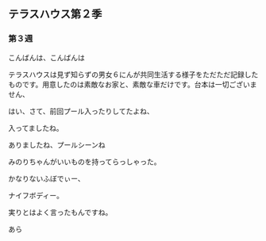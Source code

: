##  テラスハウス第２季

### 第３週

こんばんは、こんばんは

テラスハウスは見ず知らずの男女６にんが共同生活する様子をただただ記録したものです。用意したのは素敵なお家と、素敵な車だけです。台本は一切ございません、

はい、さて、前回プール入ったりしてたよね、

入ってましたね。

ありましたね、プールシーンね

みのりちゃんがいいものを持ってらっしゃった。

かなりないふぼでぃー、

ナイフボディー。

実りとはよく言ったもんですね。

あら